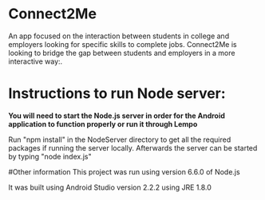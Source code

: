 # Connect2Me

An app focused on the interaction between students in college and employers looking for specific skills to complete jobs. Connect2Me is looking to bridge the gap between students and employers in a more interactive way:.

# Instructions to run Node server:
  **You will need to start the Node.js server in order for the Android application to function properly or run it through Lempo**
  
  Run "npm install" in the NodeServer directory to get all the required packages if running the server locally.
  Afterwards the server can be started by typing "node index.js"

#Other information
 This project was run using version 6.6.0 of Node.js
 
 It was built using Android Studio version 2.2.2 using JRE 1.8.0
